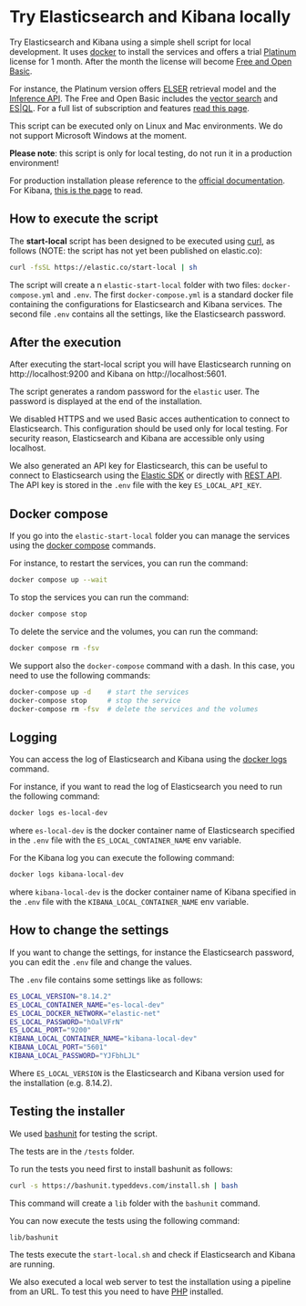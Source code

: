 # Try Elasticsearch and Kibana locally

Try Elasticsearch and Kibana using a simple shell script for local
development. It uses [docker](https://www.docker.com/) to install
the services and offers a trial [Platinum](https://www.elastic.co/subscriptions)
license for 1 month. After the month the license will become
[Free and Open Basic](https://www.elastic.co/subscriptions).

For instance, the Platinum version offers [ELSER](https://www.elastic.co/guide/en/machine-learning/current/ml-nlp-elser.html) retrieval model and the [Inference API](https://www.elastic.co/guide/en/elasticsearch/reference/current/inference-apis.html).
The Free and Open Basic includes the [vector search](https://www.elastic.co/what-is/vector-search) 
and [ES|QL](https://www.elastic.co/guide/en/elasticsearch/reference/current/esql.html).
For a full list of subscription and features [read this page](https://www.elastic.co/subscriptions).

This script can be executed only on Linux and Mac environments.
We do not support Microsoft Windows at the moment.

**Please note**: this script is only for local testing, do not
run it in a production environment!

For production installation please reference to the [official documentation](https://www.elastic.co/downloads/elasticsearch).
For Kibana, [this is the page](https://www.elastic.co/downloads/kibana) to read.

## How to execute the script

The **start-local** script has been designed to be executed using [curl](https://curl.se/),
as follows (NOTE: the script has not yet been published on elastic.co):

```bash
curl -fsSL https://elastic.co/start-local | sh
```

The script will create a n `elastic-start-local` folder with two files:
`docker-compose.yml` and `.env`. The first `docker-compose.yml` is a standard
docker file containing the configurations for Elasticsearch and Kibana services.
The second file `.env` contains all the settings, like the Elasticsearch password.

## After the execution

After executing the start-local script you will have Elasticsearch
running on http://localhost:9200 and Kibana on http://localhost:5601.

The script generates a random password for the `elastic` user. The password
is displayed at the end of the installation.

We disabled HTTPS and we used Basic acces authentication to connect to Elasticsearch.
This configuration should be used only for local testing.
For security reason, Elasticsearch and Kibana are accessible only using localhost.

We also generated an API key for Elasticsearch, this can be useful to connect
to Elasticsearch using the [Elastic SDK](https://www.elastic.co/guide/en/elasticsearch/client)
or directly with [REST API](https://www.elastic.co/guide/en/elasticsearch/reference/current/rest-apis.html). 
The API key is stored in the `.env` file with the key `ES_LOCAL_API_KEY`.

## Docker compose

If you go into the `elastic-start-local` folder you can manage the services
using the [docker compose](https://docs.docker.com/reference/cli/docker/compose/) commands.

For instance, to restart the services, you can run the command:

```bash
docker compose up --wait
```
To stop the services you can run the command:

```bash
docker compose stop
```

To delete the service and the volumes, you can run the command:

```bash
docker compose rm -fsv
```

We support also the `docker-compose` command with a dash. In this case,
you need to use the following commands:


```bash
docker-compose up -d    # start the services
docker-compose stop     # stop the service
docker-compose rm -fsv  # delete the services and the volumes
```

## Logging

You can access the log of Elasticsearch and Kibana using the [docker logs](https://docs.docker.com/reference/cli/docker/container/logs/) command.

For instance, if you want to read the log of Elasticsearch you need to
run the following command:

```bash
docker logs es-local-dev
```

where `es-local-dev` is the docker container name of Elasticsearch
specified in the `.env` file with the `ES_LOCAL_CONTAINER_NAME` env variable.

For the Kibana log you can execute the following command:

```bash
docker logs kibana-local-dev
```

where `kibana-local-dev` is the docker container name of Kibana
specified in the `.env` file with the `KIBANA_LOCAL_CONTAINER_NAME` env
variable.

## How to change the settings

If you want to change the settings, for instance the Elasticsearch password,
you can edit the `.env` file and change the values.

The `.env` file contains some settings like as follows:

```bash
ES_LOCAL_VERSION="8.14.2"
ES_LOCAL_CONTAINER_NAME="es-local-dev"
ES_LOCAL_DOCKER_NETWORK="elastic-net"
ES_LOCAL_PASSWORD="hOalVFrN"
ES_LOCAL_PORT="9200"
KIBANA_LOCAL_CONTAINER_NAME="kibana-local-dev"
KIBANA_LOCAL_PORT="5601"
KIBANA_LOCAL_PASSWORD="YJFbhLJL"
```

Where `ES_LOCAL_VERSION` is the Elasticsearch and Kibana version used
for the installation (e.g. 8.14.2).

## Testing the installer

We used [bashunit](https://bashunit.typeddevs.com/) for testing the
script.

The tests are in the `/tests` folder.

To run the tests you need first to install bashunit as follows:

```bash
curl -s https://bashunit.typeddevs.com/install.sh | bash
```

This command will create a `lib` folder with the `bashunit`
command. 

You can now execute the tests using the following command:

```bash
lib/bashunit
```

The tests execute the `start-local.sh` and check if Elasticsearch
and Kibana are running. 

We also executed a local web server to test the installation
using a pipeline from an URL. To test this you need to have [PHP](https://www.php.net/)
installed.
